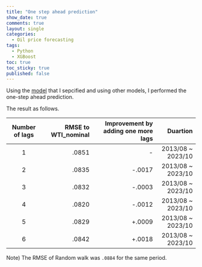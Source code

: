 ```yaml
---
title: "One step ahead prediction"
show_date: true
comments: true
layout: single
categories:
  - Oil price forecasting
tags:
  - Python
  - XGBoost
toc: true
toc_sticky: true
published: false
---
```


Using the [model](https://inundata.github.io/oil%20price%20forecasting/model-specification/) that I sepcified and using other models, I performed the one-step ahead prediction.

The result as follows.

| Number of lags | RMSE to WTI_nominal | Improvement by adding one more lags |          Duartion |
| :------------: | ------------------: | ----------------------------------: | ----------------: |
|       1        |               .0851 |                                   - | 2013/08 ~ 2023/10 |
|       2        |               .0835 |                              -.0017 | 2013/08 ~ 2023/10 |
|       3        |               .0832 |                              -.0003 | 2013/08 ~ 2023/10 |
|       4        |               .0820 |                              -.0012 | 2013/08 ~ 2023/10 |
|       5        |               .0829 |                              +.0009 | 2013/08 ~ 2023/10 |
|       6        |               .0842 |                              +.0018 | 2013/08 ~ 2023/10 |

Note) The RMSE of Random walk was `.0884` for the same period.
